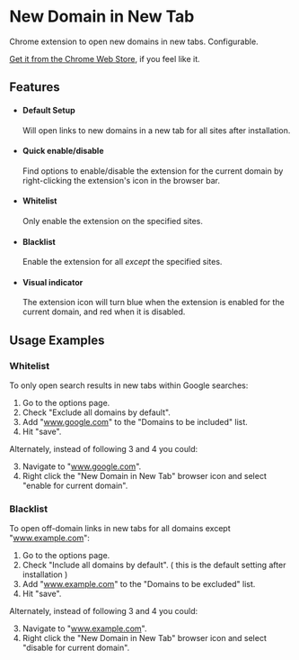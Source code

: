 # New Domain in New Tab
Chrome extension to open new domains in new tabs. Configurable.

[Get it from the Chrome Web Store](https://chrome.google.com/webstore/detail/new-domain-in-new-tab/nokdeeoiaiicgnonknihiccadnnmpeoh), if you feel like it.

Features
--------

* #### Default Setup

    Will open links to new domains in a new tab for all sites after installation.

* #### Quick enable/disable

  Find options to enable/disable the extension for the current domain by right-clicking the extension's icon in the browser bar.

* #### Whitelist

  Only enable the extension on the specified sites.

* #### Blacklist

  Enable the extension for all *except* the specified sites.

* #### Visual indicator

  The extension icon will turn blue when the extension is enabled for the current domain, and red when it is disabled.

Usage Examples
--------

### Whitelist

 To only open search results in new tabs within Google searches:

 1. Go to the options page.
 2. Check "Exclude all domains by default".
 3. Add "www.google.com" to the "Domains to be included" list.
 4. Hit "save".

 Alternately, instead of following 3 and 4 you could:

 3. Navigate to "www.google.com".
 4. Right click the "New Domain in New Tab" browser icon and select "enable for current domain".

### Blacklist

 To open off-domain links in new tabs for all domains except "www.example.com":

 1. Go to the options page.
 2. Check "Include all domains by default". ( this is the default setting after installation )
 3. Add "www.example.com" to the "Domains to be excluded" list.
 4. Hit "save".

 Alternately, instead of following 3 and 4 you could:

 3. Navigate to "www.example.com".
 4. Right click the "New Domain in New Tab" browser icon and select "disable for current domain".

